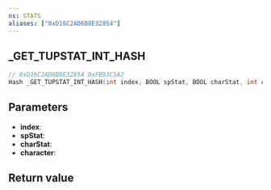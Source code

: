 ```yaml
---
ns: STATS
aliases: ["0xD16C2AD6B8E32854"]
---
```

## _GET_TUPSTAT_INT_HASH

```c
// 0xD16C2AD6B8E32854 0xFB93C5A2
Hash _GET_TUPSTAT_INT_HASH(int index, BOOL spStat, BOOL charStat, int character);
```


## Parameters
* **index**: 
* **spStat**: 
* **charStat**: 
* **character**: 

## Return value

